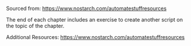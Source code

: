 Sourced from: https://www.nostarch.com/automatestuffresources

The end of each chapter includes an exercise to create another script on the topic of the chapter.

Additional Resources: https://www.nostarch.com/automatestuffresources
